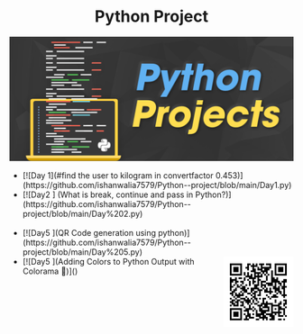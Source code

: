 <h1 align="center">Python Project</h1>
<img src="PythonProjects11.png">
<ul>
<li> [![Day 1](#find the user to kilogram in convertfactor 0.453)](https://github.com/ishanwalia7579/Python--project/blob/main/Day1.py)<br></li>
<li> [![Day2 ] (What is break, continue and pass in Python?)](https://github.com/ishanwalia7579/Python--project/blob/main/Day%202.py)<br><br></li>
<li>[![Day5 ](QR Code generation using python)](https://github.com/ishanwalia7579/Python--project/blob/main/Day%205.py)<br></li>
 <img src="linkdin.png" width="125px" align="right" >
<li>[![Day5 ](Adding Colors to Python Output with Colorama 🌈)]()<br></li>
